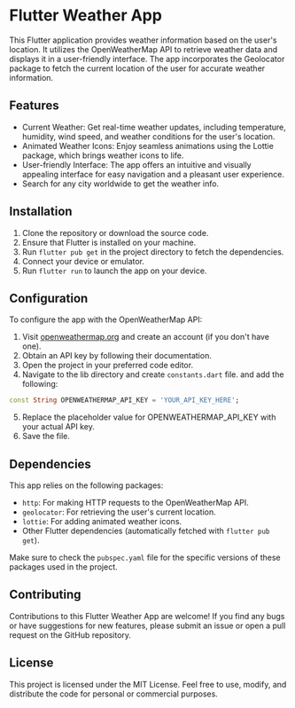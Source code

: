 # Flutter Weather App

This Flutter application provides weather information based on the user's location. It utilizes the OpenWeatherMap API to retrieve weather data and displays it in a user-friendly interface. The app incorporates the Geolocator package to fetch the current location of the user for accurate weather information.

## Features

- Current Weather: Get real-time weather updates, including temperature, humidity, wind speed, and weather conditions for the user's location.
- Animated Weather Icons: Enjoy seamless animations using the Lottie package, which brings weather icons to life.
- User-friendly Interface: The app offers an intuitive and visually appealing interface for easy navigation and a pleasant user experience.
- Search for any city worldwide to get the weather info.

## Installation

1. Clone the repository or download the source code.
2. Ensure that Flutter is installed on your machine.
3. Run `flutter pub get` in the project directory to fetch the dependencies.
4. Connect your device or emulator.
5. Run `flutter run` to launch the app on your device.

## Configuration

To configure the app with the OpenWeatherMap API:

1. Visit [openweathermap.org](https://openweathermap.org/) and create an account (if you don't have one).
2. Obtain an API key by following their documentation.
3. Open the project in your preferred code editor.
4. Navigate to the lib directory and create `constants.dart` file. and add the following:

```dart
const String OPENWEATHERMAP_API_KEY = 'YOUR_API_KEY_HERE';
```

5. Replace the placeholder value for OPENWEATHERMAP_API_KEY with your actual API key.
6. Save the file.

## Dependencies

This app relies on the following packages:

- `http`: For making HTTP requests to the OpenWeatherMap API.
- `geolocator`: For retrieving the user's current location.
- `lottie`: For adding animated weather icons.
- Other Flutter dependencies (automatically fetched with `flutter pub get`).

Make sure to check the `pubspec.yaml` file for the specific versions of these packages used in the project.

## Contributing

Contributions to this Flutter Weather App are welcome! If you find any bugs or have suggestions for new features, please submit an issue or open a pull request on the GitHub repository.

## License

This project is licensed under the MIT License. Feel free to use, modify, and distribute the code for personal or commercial purposes.
